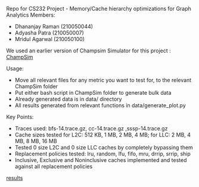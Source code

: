 Repo for CS232 Project - Memory/Cache hierarchy optimizations for Graph Analytics
Members:
* Dhananjay Raman (210050044)
* Adyasha Patra (210050007)
* Mridul Agarwal (210050100)

We used an earlier version of Champsim Simulator for this project : [ChampSim](https://github.com/ChampSim/ChampSim)

Usage:
* Move all relevant files for any metric you want to test for, to the relevant ChampSim folder
* Put either bash script in ChampSim folder to generate bulk data
* Already generated data is in data/ directory
* All results generated from relevant functions in data/generate_plot.py

Key Points:
* Traces used: bfs-14.trace.gz, cc-14.trace.gz ,sssp-14.trace.gz
* Cache sizes tested for L2C: 512 KB, 1 MB, 2 MB, 4 MB; for LLC: 2 MB, 4 MB, 8 MB, 16 MB
* Tested 0 size L2C and 0 size LLC caches by completely bypassing them
* Replacement policies tested: lru, random, lfu, fifo, mru, drrip, srrip, ship
* Inclusive, Exclusive and Noninclusive caches implemented and tested against all replacement policies
  
[results](results.md)